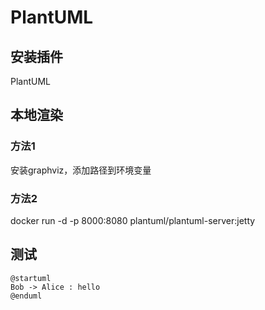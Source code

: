 # PlantUML

## 安装插件

PlantUML

## 本地渲染

### 方法1

安装graphviz，添加路径到环境变量

### 方法2

docker run -d -p 8000:8080 plantuml/plantuml-server:jetty

## 测试

```plantuml
@startuml
Bob -> Alice : hello
@enduml
```
